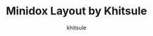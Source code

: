 ---
layout: layouts/keymapdb_entry.njk
OS: []
author: khitsule
firmware: QMK
hasHomeRowMods: False
hasLetterOnThumb: False
keymapImage: https://i.imgur.com/bEdqotb.png
keyCount: 36
keyboard: MiniDox
baseLayouts: ["QWERTY"]
languages: ['English']
layerCount: 4
title: "Minidox Layout by Khitsule"
isSplit: True
stagger: row
summary: 
keymapUrl: https://github.com/khitsule/qmk_firmware/tree/master/keyboards/minidox/keymaps/khitsule
writeup: https://github.com/khitsule/qmk_firmware/tree/master/keyboards/minidox/keymaps/khitsule/readme.md
---